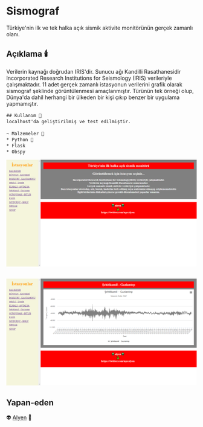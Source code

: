 # Sismograf

Türkiye'nin ilk ve tek halka açık sismik aktivite monitörünün gerçek zamanlı olanı.

## Açıklama 🕯️

Verilerin kaynağı doğrudan IRIS'dir.
Sunucu ağı Kandilli Rasathanesidir
Incorporated Research Institutions for Seismology (IRIS) verileriyle çalışmaktadır. 11 adet gerçek zamanlı istasyonun verilerini grafik olarak sismograf şeklinde görüntülenmesi amaçlanmıştır. Türünün tek örneği olup, Dünya'da dahil herhangi bir ülkeden bir kişi çıkıp benzer bir uygulama yapmamıştır. 

```
## Kullanım 🚀
localhost'da geliştirilmiş ve test edilmiştir.

~ Malzemeler 🤖
* Python 🐍
* Flask
* Obspy

```
![Sismograf](images/1.png)
##
![Sismograf](images/2.png)

## Yapan-eden

👽 [Alyen](https://twitter.com/npcalyen) 🐍

## 